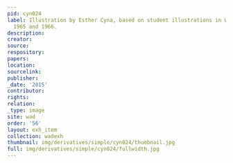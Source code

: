 ```yaml
---
pid: cyn024
label: Illustration by Esther Cyna, based on student illustrations in Wadleigh Way,
  1965 and 1966.
description:
creator:
source:
respository:
papers:
location:
sourcelink:
publisher:
_date: '2015'
contributor:
rights:
relation:
_type: image
site: wad
order: '56'
layout: exh_item
collection: wadexh
thumbnail: img/derivatives/simple/cyn024/thumbnail.jpg
full: img/derivatives/simple/cyn024/fullwidth.jpg
---
```

